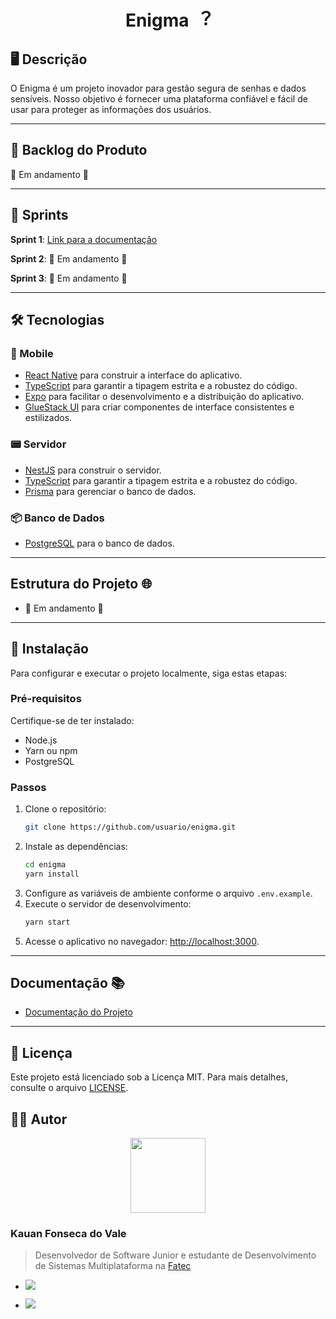 <div align="center">
  <h1>Enigma ︖</h1>
</div>

## 🖥️ Descrição

O Enigma é um projeto inovador para gestão segura de senhas e dados sensíveis. Nosso objetivo é fornecer uma plataforma confiável e fácil de usar para proteger as informações dos usuários.

---

## 📖 Backlog do Produto

🚧 Em andamento 🚧

---

## 📅 Sprints

**Sprint 1**: [Link para a documentação](https://github.com/JohnPetros/stardust/wiki/Sprint-1)

**Sprint 2**: 🚧 Em andamento 🚧

**Sprint 3**: 🚧 Em andamento 🚧

---


## 🛠️ Tecnologias

### 📱 Mobile
- [React Native](https://reactnative.dev/) para construir a interface do aplicativo.
- [TypeScript](https://www.typescriptlang.org/) para garantir a tipagem estrita e a robustez do código.
- [Expo](https://expo.dev/) para facilitar o desenvolvimento e a distribuição do aplicativo.
- [GlueStack UI](https://glue-stack.com/) para criar componentes de interface consistentes e estilizados.

### 📟 Servidor
- [NestJS](https://nestjs.com/) para construir o servidor.
- [TypeScript](https://www.typescriptlang.org/) para garantir a tipagem estrita e a robustez do código.
- [Prisma](https://www.prisma.io/) para gerenciar o banco de dados.

### 📦 Banco de Dados
- [PostgreSQL](https://www.postgresql.org/) para o banco de dados.

---
## Estrutura do Projeto 🌐

- 🚧 Em andamento 🚧
---
## 🚀 Instalação

Para configurar e executar o projeto localmente, siga estas etapas:

### Pré-requisitos

Certifique-se de ter instalado:
- Node.js
- Yarn ou npm
- PostgreSQL

### Passos

1. Clone o repositório:
   ```bash
   git clone https://github.com/usuario/enigma.git
   ```
2. Instale as dependências:
   ```bash
   cd enigma
   yarn install
   ```
3. Configure as variáveis de ambiente conforme o arquivo `.env.example`.
4. Execute o servidor de desenvolvimento:
   ```bash
   yarn start
   ```
5. Acesse o aplicativo no navegador: [http://localhost:3000](http://localhost:3000).
---
## Documentação 📚
- [Documentação do Projeto]("./docs")
---

## 📜 Licença

Este projeto está licenciado sob a Licença MIT. Para mais detalhes, consulte o arquivo [LICENSE](LICENSE).

## 👨‍💻 Autor

<div align="center">
  <img src="https://github.com/kaufon.png?size=72" width=120px> 
</div>

### Kauan Fonseca do Vale

> Desenvolvedor de Software Junior e estudante de Desenvolvimento de Sistemas Multiplataforma na [Fatec](https://fatecsjc-prd.azurewebsites.net/)


- <a href="https://github.com/kaufon"><img src="https://img.shields.io/badge/GitHub-100000?style=for-the-badge&logo=github&logoColor=white"></a>  

- <a href="https://www.linkedin.com/in/kauan-fonseca-b62188300/"><img src="https://img.shields.io/badge/LinkedIn-0077B5?style=for-the-badge&logo=linkedin&logoColor=white"></a>
